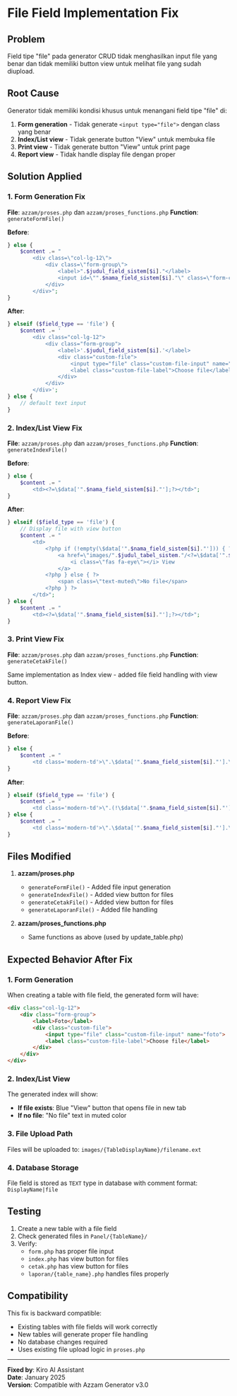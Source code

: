 # File Field Implementation Fix

## Problem
Field tipe "file" pada generator CRUD tidak menghasilkan input file yang benar dan tidak memiliki button view untuk melihat file yang sudah diupload.

## Root Cause
Generator tidak memiliki kondisi khusus untuk menangani field tipe "file" di:
1. **Form generation** - Tidak generate `<input type="file">` dengan class yang benar
2. **Index/List view** - Tidak generate button "View" untuk membuka file
3. **Print view** - Tidak generate button "View" untuk print page
4. **Report view** - Tidak handle display file dengan proper

## Solution Applied

### 1. Form Generation Fix
**File**: `azzam/proses.php` dan `azzam/proses_functions.php`
**Function**: `generateFormFile()`

**Before**:
```php
} else {
    $content .= "
        <div class=\"col-lg-12\">
            <div class=\"form-group\">
                <label>".$judul_field_sistem[$i]."</label>
                <input id=\"".$nama_field_sistem[$i]."\" class=\"form-control\" type=\"text\" name=\"".$nama_field_sistem[$i]."\" value=\"<?=\$data['".$nama_field_sistem[$i]."'];?>\" required>
            </div>
        </div>";
}
```

**After**:
```php
} elseif ($field_type == 'file') {
    $content .= '
        <div class="col-lg-12">
            <div class="form-group">
                <label>'.$judul_field_sistem[$i].'</label>
                <div class="custom-file">
                    <input type="file" class="custom-file-input" name="'.$nama_field_sistem[$i].'">
                    <label class="custom-file-label">Choose file</label>
                </div>								
            </div>
        </div>';
} else {
    // default text input
}
```

### 2. Index/List View Fix
**File**: `azzam/proses.php` dan `azzam/proses_functions.php`
**Function**: `generateIndexFile()`

**Before**:
```php
} else {
    $content .= "
        <td><?=\$data['".$nama_field_sistem[$i]."'];?></td>";
}
```

**After**:
```php
} elseif ($field_type == 'file') {
    // Display file with view button
    $content .= "
        <td>
            <?php if (!empty(\$data['".$nama_field_sistem[$i]."'])) { ?>
                <a href=\"images/".$judul_tabel_sistem."/<?=\$data['".$nama_field_sistem[$i]."'];?>\" target=\"_blank\" class=\"btn btn-sm btn-info has-ripple\">
                    <i class=\"fas fa-eye\"></i> View
                </a>
            <?php } else { ?>
                <span class=\"text-muted\">No file</span>
            <?php } ?>
        </td>";
} else {
    $content .= "
        <td><?=\$data['".$nama_field_sistem[$i]."'];?></td>";
}
```

### 3. Print View Fix
**File**: `azzam/proses.php` dan `azzam/proses_functions.php`
**Function**: `generateCetakFile()`

Same implementation as Index view - added file field handling with view button.

### 4. Report View Fix
**File**: `azzam/proses.php` dan `azzam/proses_functions.php`
**Function**: `generateLaporanFile()`

**Before**:
```php
} else {
    $content .= "
        <td class='modern-td'>\".\$data['".$nama_field_sistem[$i]."'].\"|</td>";
}
```

**After**:
```php
} elseif ($field_type == 'file') {
    $content .= "
        <td class='modern-td'>\".(!\$data['".$nama_field_sistem[$i]."'] ? 'No file' : \$data['".$nama_field_sistem[$i]."']).\"|</td>";
} else {
    $content .= "
        <td class='modern-td'>\".\$data['".$nama_field_sistem[$i]."'].\"|</td>";
}
```

## Files Modified

1. **azzam/proses.php**
   - `generateFormFile()` - Added file input generation
   - `generateIndexFile()` - Added view button for files
   - `generateCetakFile()` - Added view button for files
   - `generateLaporanFile()` - Added file handling

2. **azzam/proses_functions.php**
   - Same functions as above (used by update_table.php)

## Expected Behavior After Fix

### 1. Form Generation
When creating a table with file field, the generated form will have:
```html
<div class="col-lg-12">
    <div class="form-group">
        <label>Foto</label>
        <div class="custom-file">
            <input type="file" class="custom-file-input" name="foto">
            <label class="custom-file-label">Choose file</label>
        </div>
    </div>
</div>
```

### 2. Index/List View
The generated index will show:
- **If file exists**: Blue "View" button that opens file in new tab
- **If no file**: "No file" text in muted color

### 3. File Upload Path
Files will be uploaded to: `images/{TableDisplayName}/filename.ext`

### 4. Database Storage
File field is stored as `TEXT` type in database with comment format: `DisplayName|file`

## Testing

1. Create a new table with a file field
2. Check generated files in `Panel/{TableName}/`
3. Verify:
   - `form.php` has proper file input
   - `index.php` has view button for files
   - `cetak.php` has view button for files
   - `laporan/{table_name}.php` handles files properly

## Compatibility

This fix is backward compatible:
- Existing tables with file fields will work correctly
- New tables will generate proper file handling
- No database changes required
- Uses existing file upload logic in `proses.php`

---

**Fixed by**: Kiro AI Assistant  
**Date**: January 2025  
**Version**: Compatible with Azzam Generator v3.0